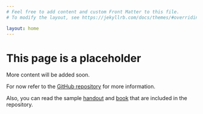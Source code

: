 ```yaml
---
# Feel free to add content and custom Front Matter to this file.
# To modify the layout, see https://jekyllrb.com/docs/themes/#overriding-theme-defaults

layout: home
---
```


# This page is a placeholder

More content will be added soon.

For now refer to the [GitHub repository](https://github.com/MormonJesus69420/Modernized-Tufte-LaTeX) for more information.

Also, you can read the sample [handout](samples/sample-handout.pdf) and [book](samples/sample-book.pdf) that are included in the repository.